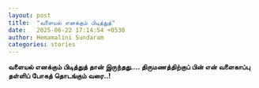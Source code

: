 ```yaml
---
layout: post
title:  "வளையல் எனக்கும் பிடித்துத்"
date:   2025-06-22 17:14:54 +0530
author: Hemamalini Sundaram
categories: stories
---
```


**வளையல் எனக்கும் பிடித்துத் தான் இருந்தது\.... திருமணத்திற்குப் பின் என் வளைகாப்பு
தள்ளிப் போகத் தொடங்கும் வரை..!**
